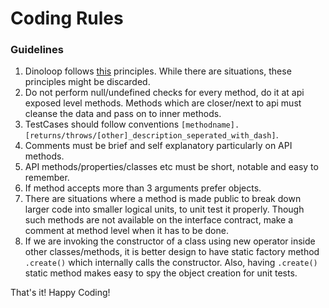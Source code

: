 # Coding Rules

### Guidelines
1. Dinoloop follows [this](https://stackoverflow.com/questions/469161/how-do-you-define-a-good-or-bad-api) principles. While there are situations, these principles might be discarded.
2. Do not perform null/undefined checks for every method, do it at api exposed level methods. Methods which are closer/next to api must cleanse the data and pass on to inner methods.
3. TestCases should follow conventions `[methodname].[returns/throws/[other]_description_seperated_with_dash]`.
4. Comments must be brief and self explanatory particularly on API methods.
5. API methods/properties/classes etc must be short, notable and easy to remember.
6. If method accepts more than 3 arguments prefer objects.
7. There are situations where a method is made public to break down larger code into smaller logical units, to unit test it properly. 
   Though such methods are not available on the interface contract, make a comment at method level when it has to be done.
8. If we are invoking the constructor of a class using new operator inside other classes/methods, it is better design to have static factory method `.create()` which internally calls the constructor. Also, having `.create()` static method makes easy to spy the object creation for unit tests.

That's it! Happy Coding!